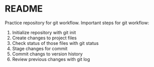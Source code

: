 # README #
Practice repository for git workflow.
Important steps for git workflow:

1. Initialize repository with git init
2. Create changes to project files
3. Check status of those files with git status
4. Stage changes for commit
5. Commit changs to version history
6. Review previous changes with git log